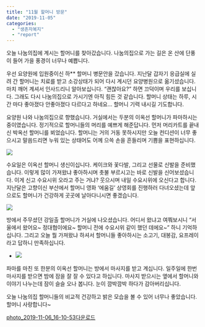 ```yaml
---
title: "11월 할머니 방문"
date: "2019-11-05"
categories: 
  - "생존자복지"
  - "report"
---
```


오늘 나눔의집에 계시는 할머니를 찾아갔습니다. 나눔의집으로 가는 길은 온 산에 단풍이 들어 가을 풍경이 너무나 예쁩니다.

우선 요양원에 입원중이신 하\*\* 할머니 병문안을 갔습니다. 지난달 갑자기 응급실에 실려 간 할머니는 치료를 받고 소강상태가 되어 다시 계시던 요양병원으로 옮기셨습니다. 마치 깨어 계셔서 인사드리니 알아보십니다. “괜찮아요?” 하면 끄덕이며 우리를 보십니다. 그래도 다시 나눔의집으로 가시기엔 아직 힘든 것 같습니다. 할머니 상태는 하루, 시간 마다 좋아졌다 안좋아졌다 다르다고 하네요... 할머니 기력 내시길 기도합니다.

요양원 나와 나눔의집으로 향했습니다. 거실에서는 두분의 이옥선 할머니가 파마하시는 중이였습니다. 정기적으로 할머니들의 머리를 예쁘게 해준답니다. 먼저 머리카트를 끝내신 박옥선 할머니를 뵈었습니다. 할머니는 거의 거동 못하시지만 오늘 컨디션이 너무 좋으시고 말씀드리면 누워 있는 상태어도 어께 으쓱 손을 흔들리며 기쁨을 표현하십니다.

![](https://r2.womenandwar.net/2019/11/photo_2019-11-06_16-11-25-1-768x1024.jpg)

수요일은 이옥선 할머니 생신이십니다. 케이크와 꽃다발, 그리고 선물로 신발을 준비했습니다. 이렇게 많이 가져왔냐 좋아하시며 촛불 부르시고는 바로 신발을 신어보셨습니다. 이게 신고 수요시위 오라고 주는 거냐? 웃으시며 내일 수요시위에 오신다고 합니다. 지난달은 고향이신 부산에서 할머니 영화 ‘에움길’ 상영회를 진행하러 다녀오셨는데 앞으로도 할머니가 건강하게 곳곳에 날아다니시면 좋겠습니다.

![](https://r2.womenandwar.net/2019/11/photo_2019-11-06_16-10-53-2-768x1024.jpg)

방에서 주무셨던 강일출 할머니가 거실에 나오셨습니다. 어디서 왔냐고 여쭤보시니 “서울에서 왔어요~ 정대협이에요~ 할머니 전에 수요시위 같이 했던 데에요~” 하니 기억하십니다. 그리고 오늘 뭘 가져왔냐 하셔서 할머니들 좋아하시는 소고기, 대봉감, 요프레이라고 답하니 만족하십니다.

- ![](https://r2.womenandwar.net/2019/11/photo_2019-11-06_16-12-54-1-1024x768.jpg)
    

파마를 마친 또 한분의 이옥선 할머니는 방에서 마사지를 받고 계십니다. 일주일에 한번 마사지를 받으면 밤에 잠을 잘 잘 수 있다고 하십니다. 마사지 받으시는 옆에서 할머니와 이야기 나누는데 잠이 슬슬 오나 봅니다. 눈이 깜박깜박 하다가 감아버리십니다.

오늘 나눔의집 할머니들의 비교적 건강하고 밝은 모습을 볼 수 있어 너무나 좋았습니다. 할머니 사랑합니다~

[photo\_2019-11-06\_16-10-53](https://r2.womenandwar.net/2019/11/photo_2019-11-06_16-10-53-1.jpg)[다운로드](https://r2.womenandwar.net/2019/11/photo_2019-11-06_16-10-53-1.jpg)
